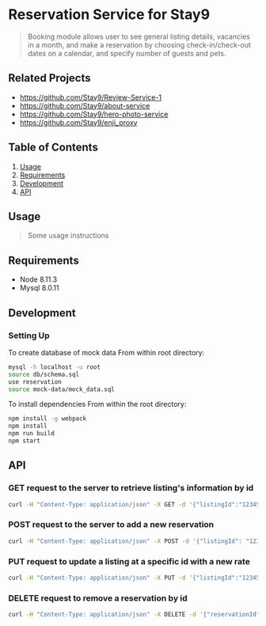 # Reservation Service for Stay9

> Booking module allows user to see general listing details, vacancies in a month, and make a reservation by choosing check-in/check-out dates on a calendar, and specify number of guests and pets.

## Related Projects

  - https://github.com/Stay9/Review-Service-1
  - https://github.com/Stay9/about-service
  - https://github.com/Stay9/hero-photo-service
  - https://github.com/Stay9/enji_proxy

## Table of Contents

1. [Usage](#Usage)
2. [Requirements](#requirements)
3. [Development](#development)
4. [API](#API)

## Usage

> Some usage instructions

## Requirements
- Node 8.11.3
- Mysql 8.0.11

## Development

### Setting Up

To create database of mock data
From within root directory:

```sh
mysql -h localhost -u root
source db/schema.sql
use reservation
source mock-data/mock_data.sql
```


To install dependencies
From within the root directory:

```sh
npm install -g webpack
npm install
npm run build
npm start
```
## API

### GET request to the server to retrieve listing's information by id
```sh
curl -H "Content-Type: application/json" -X GET -d '{"listingId":"1234567"}' http://localhost:3003/api/listings/:listingId
```

### POST request to the server to add a new reservation
```sh
curl -H "Content-Type: application/json" -X POST -d '{"listingId": "1234567", "checkIn":"2018-09-04", "checkOut":"2018-09-09", "adults":"2", "pups":"2", "total_charge":"423.13"}' http://localhost:3003/api/reservations/new
```

### PUT request to update a listing at a specific id with a new rate
```sh
curl -H "Content-Type: application/json" -X PUT -d '{"listingId":"123456", "rate":"127.81"}' http://localhost:3003/api/listings/:listingId
```

### DELETE request to remove a reservation by id
```sh
curl -H "Content-Type: application/json" -X DELETE -d '{"reservationId":"45012"}' http://localhost:3003/api/reservation/:reservationId
```
